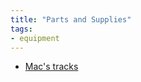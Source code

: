 ```yaml
---
title: "Parts and Supplies"
tags:
- equipment
---
```

- [Mac's tracks](https://www.macscustomtiedowns.com)
